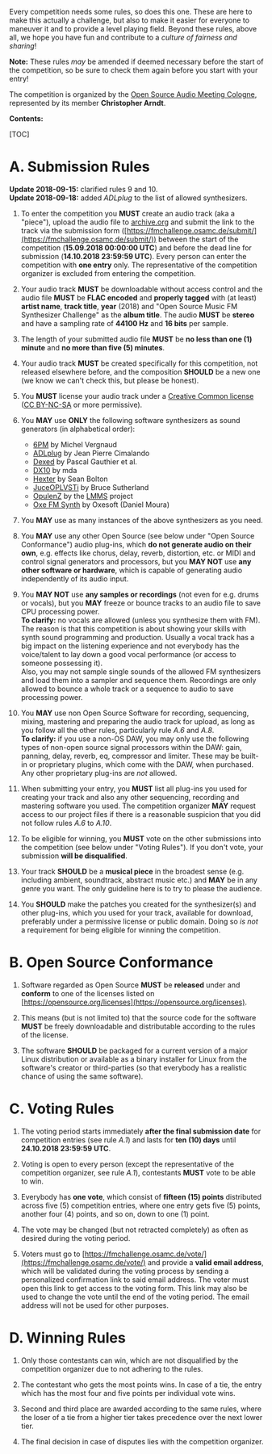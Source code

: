 <!--
.. title: The Competition Rules
.. slug: rules
.. date: 2018-09-03 20:09:39 UTC+02:00
.. updated: 2018-09-18 19:58:17 UTC+02:00
.. tags:
.. category:
.. link:
.. description:
.. type: text
.. author: Christopher Arndt
-->

Every competition needs some rules, so does this one. These are here to make this actually a
challenge, but also to make it easier for everyone to maneuver it and to provide a level playing
field. Beyond these rules, above all, we hope you have fun and contribute to a *culture of fairness
and sharing*!

**Note:** These rules *may* be amended if deemed necessary before the start of the competition, so
be sure to check them again before you start with your entry!

The competition is organized by the [Open Source Audio Meeting Cologne](https://osamc.de),
represented by its member **Christopher Arndt**.

**Contents:**

[TOC]

# A. Submission Rules

**Update 2018-09-15:** clarified rules 9 and 10.<br />
**Update 2018-09-18:** added *ADLplug* to the list of allowed synthesizers.

1. To enter the competition you **MUST** create an audio track (aka a "piece"), upload the audio
file to [archive.org](https://archive.org/create/) and submit the link to the track via the
submission form ([https://fmchallenge.osamc.de/submit/](https://fmchallenge.osamc.de/submit/))
between the start of the competition (**15.09.2018 00:00:00 UTC**) and before the dead line for
submission (**14.10.2018 23:59:59 UTC**). Every person can enter the competition with
**one entry** only. The representative of the competition organizer is excluded from entering the
competition.

2. Your audio track **MUST** be downloadable without access control and the audio file **MUST** be
**FLAC encoded** and **properly tagged** with (at least) **artist name**, **track title**, **year**
(2018) and "Open Source Music FM Synthesizer Challenge" as the **album title**. The audio **MUST**
be **stereo** and have a sampling rate of **44100 Hz** and **16 bits** per sample.

3. The length of your submitted audio file **MUST** be **no less than one (1) minute** and **no
more than five (5) minutes**.

4. Your audio track **MUST** be created specifically for this competition, not released elsewhere
before, and the composition **SHOULD** be a new one (we know we can't check this, but please be
honest).

5. You **MUST** license your audio track under a [Creative Common
license](https://creativecommons.org/choose/) ([CC
BY-NC-SA](https://creativecommons.org/licenses/by-nc-sa/4.0/) or more permissive).

6. You **MAY** use **ONLY** the following software synthesizers as sound generators (in
alphabetical order):

    * [6PM](http://sourceforge.net/projects/mv-6pm/) by Michel Vergnaud
    * [ADLplug](https://github.com/jpcima/ADLplug) by Jean Pierre Cimalando
    * [Dexed](http://asb2m10.github.io/dexed/) by Pascal Gauthier et al.
    * [DX10](http://mda.smartelectronix.com/) by mda
    * [Hexter](http://smbolton.com/hexter.html) by Sean Bolton
    * [JuceOPLVSTi](https://bsutherland.github.io/JuceOPLVSTi/) by Bruce Sutherland
    * [OpulenZ](http://linuxsynths.com/OpulenZPatchesDemos/opulenz.html) by the
      [LMMS](https://lmms.io/) project
    * [Oxe FM Synth](https://oxesoft.wordpress.com/) by Oxesoft (Daniel Moura)

7. You **MAY** use as many instances of the above synthesizers as you need.

8. You **MAY** use any other Open Source (see below under "Open Source Conformance") audio
plug-ins, which **do not generate audio on their own**, e.g. effects like chorus, delay, reverb,
distortion, etc. or MIDI and control signal generators and processors, but you **MAY NOT** use
**any other software or hardware**, which is capable of generating audio independently of its audio
input.

9. You **MAY NOT** use **any samples or recordings** (not even for e.g. drums or vocals), but you
   **MAY** freeze or bounce tracks to an audio file to save CPU processing power.<br/>
   **To clarify:** no vocals are allowed (unless you synthesize them with FM). The reason is that this
   competition is about showing your skills with synth sound programming and production. Usually a
   vocal track has a big impact on the listening experience and not everybody has the voice/talent
   to lay down a good vocal performance (or access to someone possessing it).<br>
   Also, you may not sample single sounds of the allowed FM synthesizers and load them into a
   sampler and sequence them. Recordings are only allowed to bounce a whole track or a sequence
   to audio to save processing power.

10. You **MAY** use non Open Source Software for recording, sequencing, mixing, mastering and
    preparing the audio track for upload, as long as you follow all the other rules, particularly
    rule *A.6* and *A.8*.<br/>
    **To clarify:** if you use a non-OS DAW, you may only use the following types of non-open
    source signal processors within the DAW: gain, panning, delay, reverb, eq, compressor and
    limiter. These may be built-in or proprietary plugins, which come with the DAW, when purchased.
    Any other proprietary plug-ins are *not* allowed.

11. When submitting your entry, you **MUST** list all plug-ins you used for creating your track and
also any other sequencing, recording and mastering software you used. The competition organizer
**MAY** request access to our project files if there is a reasonable suspicion that you did not
follow rules *A.6* to *A.10*.

12. To be eligible for winning, you **MUST** vote on the other submissions into the competition
(see below under "Voting Rules"). If you don't vote, your submission **will be disqualified**.

13. Your track **SHOULD** be a **musical piece** in the broadest sense (e.g. including ambient,
soundtrack, abstract music etc.) and **MAY** be in any genre you want. The only guideline here is
to try to please the audience.

14. You **SHOULD** make the patches you created for the synthesizer(s) and other plug-ins, which
you used for your track, available for download, preferably under a permissive license or public
domain. Doing so *is not* a requirement for being eligible for winning the competition.

# B. Open Source Conformance

1. Software regarded as Open Source **MUST** be **released** under and **conform** to one of the
licenses listed on [https://opensource.org/licenses](https://opensource.org/licenses).

2. This means (but is not limited to) that the source code for the software **MUST** be freely
downloadable and distributable according to the rules of the license.

3. The software **SHOULD** be packaged for a current version of a major Linux distribution or
available as a binary installer for Linux from the software's creator or third-parties (so that
everybody has a realistic chance of using the same software).

# C. Voting Rules

1. The voting period starts immediately **after the final submission date** for competition entries
(see rule *A.1*) and lasts for **ten (10) days** until **24.10.2018 23:59:59 UTC**.

2. Voting is open to every person (except the representative of the competition organizer, see
rule *A.1*), contestants **MUST** vote to be able to win.

3. Everybody has **one vote**, which consist of **fifteen (15) points** distributed across five (5)
competition entries, where one entry gets five (5) points, another four (4) points, and so on, down
to one (1) point.

4. The vote may be changed (but not retracted completely) as often as desired during the voting
period.

5. Voters must go to [https://fmchallenge.osamc.de/vote/](https://fmchallenge.osamc.de/vote/) and
provide a **valid email address**, which will be validated during the voting process by sending a
personalized confirmation link to said email address. The voter must open this link to get access
to the voting form. This link may also be used to change the vote until the end of the voting
period. The email address will not be used for other purposes.

# D. Winning Rules

1. Only those contestants can win, which are not disqualified by the competition organizer due to
not adhering to the rules.

2. The contestant who gets the most points wins. In case of a tie, the entry which has the most
four and five points per individual vote wins.

3. Second and third place are awarded according to the same rules, where the loser of a tie from a
higher tier takes precedence over the next lower tier.

4. The final decision in case of disputes lies with the competition organizer.
